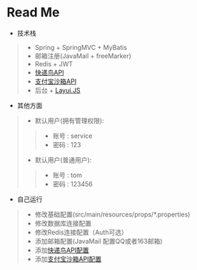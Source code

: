 <h1>Read Me</h1>

* 技术栈
> * Spring + SpringMVC + MyBatis
> * 邮箱注册(JavaMail + freeMarker)
> * Redis + JWT
> * [快递鸟API](http://www.kdniao.com/api-all)
> * [支付宝沙箱API](https://openhome.alipay.com/platform/appDaily.htm?tab=info)
> * 后台 + [Layui.JS](https://www.layui.com/doc/)
* 其他方面
> * 默认用户(拥有管理权限):
> > * 账号 : service
> > * 密码 : 123
> * 默认用户(普通用户):
> > * 账号 : tom
> > * 密码 : 123456
* 自己运行
> * 修改基础配置(src/main/resources/props/*.properties)
>  * 修改数据库连接配置
>  * 修改Redis连接配置（Auth可选）
>  * 添加邮箱配置(JavaMail 配置QQ或者163邮箱)
>  * 添加[快递鸟API配置](http://www.kdniao.com/api-all)
>  * 添加[支付宝沙箱API配置](https://openhome.alipay.com/platform/appDaily.htm?tab=info)
